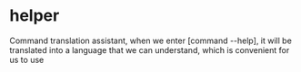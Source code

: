 # helper
Command translation assistant, when we enter [command --help], it will be translated into a language that we can understand, which is convenient for us to use

